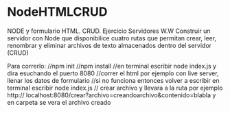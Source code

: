 # NodeHTMLCRUD
NODE y formulario HTML. CRUD. Ejercicio Servidores W.W
Construir un servidor con Node que disponibilice cuatro rutas que permitan crear,
leer, renombrar y eliminar archivos de texto almacenados dentro del servidor (CRUD)



Para correrlo:
//npm init
//npm install
//en terminal escribir node index.js  y dira esuchando el puerto 8080
//correr el html por ejemplo con live server, llenar los datos de formulario
//si no funciona entonces volver a escribir en terminal escribir node index.js
// crear archivo y llevara a la ruta por ejemplo http:// localhost:8080/crear?archivo=creandoarchivo&contenido=blabla   y en carpeta se vera el archivo creado
